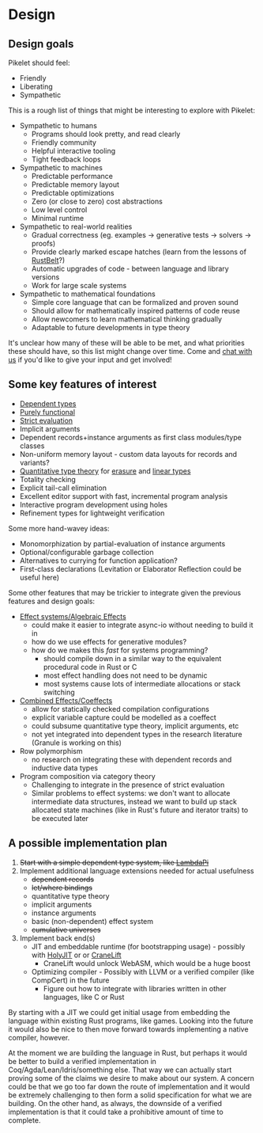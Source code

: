 # Design

## Design goals

Pikelet should feel:

- Friendly
- Liberating
- Sympathetic

This is a rough list of things that might be interesting to explore with Pikelet:

- Sympathetic to humans
    - Programs should look pretty, and read clearly
    - Friendly community
    - Helpful interactive tooling
    - Tight feedback loops
- Sympathetic to machines
    - Predictable performance
    - Predictable memory layout
    - Predictable optimizations
    - Zero (or close to zero) cost abstractions
    - Low level control
    - Minimal runtime
- Sympathetic to real-world realities
    - Gradual correctness (eg. examples -> generative tests -> solvers -> proofs)
    - Provide clearly marked escape hatches (learn from the lessons of [RustBelt](rust-belt)?)
    - Automatic upgrades of code - between language and library versions
    - Work for large scale systems
- Sympathetic to mathematical foundations
    - Simple core language that can be formalized and proven sound
    - Should allow for mathematically inspired patterns of code reuse
    - Allow newcomers to learn mathematical thinking gradually
    - Adaptable to future developments in type theory

It's unclear how many of these will be able to be met, and what priorities these
should have, so this list might change over time. Come and [chat with us][gitter-channel]
if you'd like to give your input and get involved!

[rust-belt]: https://plv.mpi-sws.org/rustbelt/
[gitter-channel]: https://gitter.im/pikelet-lang/Lobby

## Some key features of interest

- [Dependent types](https://en.wikipedia.org/wiki/Dependent_type)
- [Purely functional](https://en.wikipedia.org/wiki/Pure_function)
- [Strict evaluation](https://en.wikipedia.org/wiki/Eager_evaluation)
- Implicit arguments
- Dependent records+instance arguments as first class modules/type classes
- Non-uniform memory layout - custom data layouts for records and variants?
- [Quantitative type theory](https://bentnib.org/quantitative-type-theory.pdf)
  for [erasure](https://en.wikipedia.org/wiki/Type_erasure) and
  [linear types](https://en.wikipedia.org/wiki/Substructural_type_system#Linear_type_systems)
- Totality checking
- Explicit tail-call elimination
- Excellent editor support with fast, incremental program analysis
- Interactive program development using holes
- Refinement types for lightweight verification

Some more hand-wavey ideas:

- Monomorphization by partial-evaluation of instance arguments
- Optional/configurable garbage collection
- Alternatives to currying for function application?
- First-class declarations (Levitation or Elaborator Reflection could be useful here)

Some other features that may be trickier to integrate given the previous
features and design goals:

- [Effect systems/Algebraic Effects](https://en.wikipedia.org/wiki/Effect_system)
    - could make it easier to integrate async-io without needing to build it in
    - how do we use effects for generative modules?
    - how do we makes this *fast* for systems programming?
        - should compile down in a similar way to the equivalent procedural code in Rust or C
        - most effect handling does not need to be dynamic
        - most systems cause lots of intermediate allocations or stack switching
- [Combined Effects/Coeffects](https://www.cs.kent.ac.uk/people/staff/dao7/publ/combining-effects-and-coeffects-icfp16.pdf)
    - allow for statically checked compilation configurations
    - explicit variable capture could be modelled as a coeffect
    - could subsume quantitative type theory, implicit arguments, etc
    - not yet integrated into dependent types in the research literature (Granule is working on this)
- Row polymorphism
    - no research on integrating these with dependent records and inductive data types
- Program composition via category theory
    - Challenging to integrate in the presence of strict evaluation
    - Similar problems to effect systems: we don't want to allocate intermediate
      data structures, instead we want to build up stack allocated state machines
      (like in Rust's future and iterator traits) to be executed later

## A possible implementation plan

1. ~~Start with a simple dependent type system, like [LambdaPi](https://www.andres-loeh.de/LambdaPi/)~~
2. Implement additional language extensions needed for actual usefulness
    - ~~dependent records~~
    - ~~let/where bindings~~
    - quantitative type theory
    - implicit arguments
    - instance arguments
    - basic (non-dependent) effect system
    - ~~cumulative universes~~
3. Implement back end(s)
    - JIT and embeddable runtime (for bootstrapping usage) - possibly with
      [HolyJIT](https://github.com/nbp/holyjit) or or [CraneLift](https://github.com/CraneStation/cranelift)
        - CraneLift would unlock WebASM, which would be a huge boost
    - Optimizing compiler - Possibly with LLVM or a verified compiler (like
      CompCert) in the future
        - Figure out how to integrate with libraries written in other languages,
          like C or Rust

By starting with a JIT we could get initial usage from embedding the language
within existing Rust programs, like games. Looking into the future it would also
be nice to then move forward towards implementing a native compiler, however.

At the moment we are building the language in Rust, but perhaps it would be
better to build a verified implementation in Coq/Agda/Lean/Idris/something else.
That way we can actually start proving some of the claims we desire to make
about our system. A concern could be that we go too far down the route of
implementation and it would be extremely challenging to then form a solid
specification for what we are building. On the other hand, as always, the
downside of a verified implementation is that it could take a prohibitive
amount of time to complete.
